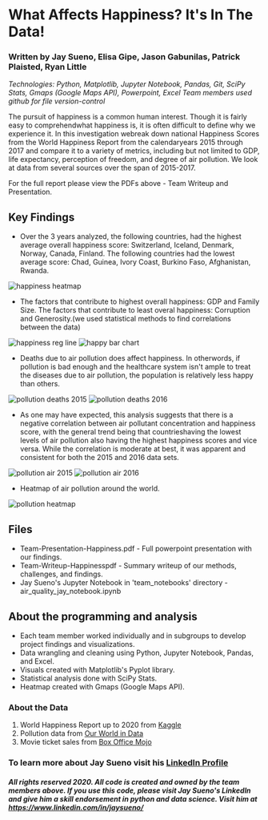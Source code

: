 # What Affects Happiness? It's In The Data!
### Written by Jay Sueno, Elisa Gipe, Jason Gabunilas, Patrick Plaisted, Ryan Little
_Technologies: Python, Matplotlib, Jupyter Notebook, Pandas, Git, SciPy Stats, Gmaps (Google Maps API), Powerpoint, Excel_
_Team members used github for file version-control_

The pursuit of happiness is a common human interest. Though it is fairly easy to comprehendwhat happiness is, it is often difficult to define why we experience it. In this investigation webreak down national Happiness Scores from the World Happiness Report from the calendaryears 2015 through 2017 and compare it to a variety of metrics, including but not limited to GDP, life expectancy, perception of freedom, and degree of air pollution. We look at data from several sources over the span of 2015-2017.

For the full report please view the PDFs above - Team Writeup and Presentation.

## Key Findings
* Over the 3 years analyzed, the following countries, had the highest average overall happiness score: Switzerland, Iceland, Denmark,
Norway, Canada, Finland. The following countries had the lowest average score: Chad, Guinea, Ivory Coast, Burkino Faso, Afghanistan, Rwanda.

![happiness heatmap](images/happiness-heatmap.jpg)

* The factors that contribute to highest overall happiness: GDP and Family Size. The factors that contribute to least overal happiness: Corruption and Generosity.(we used statistical methods to find correlations between the data)

![happiness reg line](images/happy_plot1.png)
![happy bar chart](images/happiness_GDP.png)

* Deaths due to air pollution does affect happiness. In otherwords, if pollution is bad enough and the healthcare system isn't ample to treat the diseases due to air pollution, the population is relatively less happy than others.

![pollution deaths 2015](images/fig_happines_airdeath2015.png)
![pollution deaths 2016](images/fig_happines_airdeath2016.png)

* As one may have expected, this analysis suggests that there is a negative correlation between air pollutant concentration and happiness score, with the general trend being that countrieshaving the lowest levels of air pollution also having the highest happiness scores and vice versa. While the correlation is moderate at best, it was apparent and consistent for both the 2015 and 2016 data sets.

![pollution air 2015](images/pollution_air2015.png)
![pollution air 2016](images/airpollution2016.png)

* Heatmap of air pollution around the world.

![pollution heatmap](images/jay_pollution_heatmap.png)

## Files

* Team-Presentation-Happiness.pdf - Full powerpoint presentation with our findings.
* Team-Writeup-Happinesspdf - Summary writeup of our methods, challenges, and findings.
* Jay Sueno's Jupyter Notebook in 'team_notebooks' directory - air_quality_jay_notebook.ipynb

## About the programming and analysis

* Each team member worked individually and in subgroups to develop project findings and visualizations.
* Data wrangling and cleaning using Python, Jupyter Notebook, Pandas, and Excel.
* Visuals created with Matplotlib's Pyplot library.
* Statistical analysis done with SciPy Stats.
* Heatmap created with Gmaps (Google Maps API).

### About the Data

1. World Happiness Report up to 2020 from [Kaggle](https://www.kaggle.com/mathurinache/world-happiness-report?select=2020.csv)
2. Pollution data from [Our World in Data](https://ourworldindata.org/air-pollution)
3. Movie ticket sales from [Box Office Mojo](https://www.boxofficemojo.com/releasegroup/gr4024783365/)

### To learn more about Jay Sueno visit his [LinkedIn Profile](https://www.linkedin.com/in/jaysueno)

##### All rights reserved 2020. All code is created and owned by the team members above. If you use this code, please visit Jay Sueno's LinkedIn and give him a skill endorsement in python and data science. Visit him at https://www.linkedin.com/in/jaysueno/